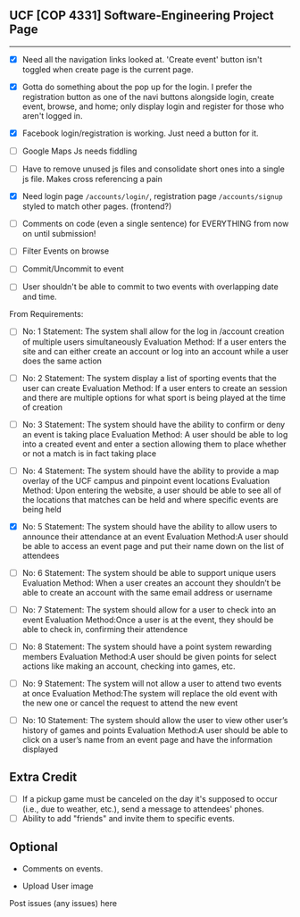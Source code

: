 ## UCF [COP 4331] Software-Engineering Project Page 
-------------------------

- [X] Need all the navigation links looked at. 'Create event' button isn't toggled when create page is the current page.

- [X] Gotta do something about the pop up for the login. I prefer the registration button as one of the navi buttons alongside login, create event, browse, and home; only display login and register for those who aren't logged in.

- [X] Facebook login/registration is working.  Just need a button for it.

- [ ] Google Maps Js needs fiddling

- [ ] Have to remove unused js files and consolidate short ones into a single js file. Makes cross referencing a pain

- [X] Need login page `/accounts/login/`, registration page `/accounts/signup` styled to match other pages. (frontend?)

 
- [ ] Comments on code (even a single sentence) for EVERYTHING from now on until submission!


- [ ] Filter Events on browse

- [ ] Commit/Uncommit to event

- [ ] User shouldn't be able to commit to two events with overlapping date and time.

From Requirements:

- [ ] No: 1
Statement: The system shall allow for the log in /account creation of multiple users simultaneously
Evaluation Method: If a user enters the site and can either create an account or log into an account while a user does the same action

- [ ] No: 2
Statement: The system display a list of sporting events that the user can create
Evaluation Method: If a user enters to create an session and there are multiple options for what sport is being played at the time of creation

- [ ] No: 3
Statement: The system should have the ability to confirm or deny an event is taking place
Evaluation Method: A user should be able to log into a created event and enter a section allowing them to place whether or not a match is in fact taking place

- [ ] No: 4
Statement: The system should have the ability to provide a map overlay of the UCF campus and pinpoint event locations
Evaluation Method: Upon entering the website, a user should be able to see all of the locations that matches can be held and where specific events are being held

- [X] No: 5
Statement: The system should have the ability to allow users to announce their attendance at an event 
Evaluation Method:A user should be able to access an event page and put their name down on the list of attendees

- [ ] No: 6
Statement: The system should be able to support unique users
Evaluation Method: When a user creates an account they shouldn’t be able to create an account with the same email address or username

- [ ] No: 7
Statement: The system should allow for a user to check into an event
Evaluation Method:Once a user is at the event, they should be able to check in, confirming their attendence

- [ ] No: 8
Statement: The system should have a point system rewarding members
Evaluation Method:A user should be given points for select actions like making an account, checking into games, etc.

- [ ] No: 9
Statement: The system will not allow a user to attend two events at once
Evaluation Method:The system will replace the old event with the new one or cancel the request to attend the new event 

- [ ] No: 10
Statement: The system should allow the user to view other user’s history of games and points
Evaluation Method:A user should be able to click on a user’s name from an event page and have the information displayed

## Extra Credit

- [ ] If a pickup game must be canceled on the day it's supposed to occur (i.e., due to weather, etc.), send a message to attendees' phones.
- [ ] Ability to add "friends" and invite them to specific events.

## Optional

- Comments on events.

- Upload User image

 

Post issues (any issues) here
